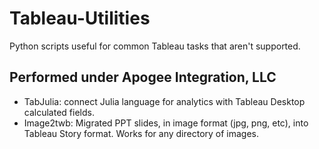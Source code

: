 # Tableau-Utilities
Python scripts useful for common Tableau tasks that aren't supported. 

## Performed under Apogee Integration, LLC
- TabJulia: connect Julia language for analytics with Tableau Desktop calculated fields.
- Image2twb: Migrated PPT slides, in image format (jpg, png, etc), into Tableau Story format. Works for any directory of images.


